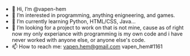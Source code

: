 - 👋 Hi, I’m @vapen-hem
- 👀 I’m interested in programming, anything enigneering, and games.
- 🌱 I’m currently learning Python, HTML/CSS, Java...
- 💞️ I’m looking for a project to work on that is not mine, cause as of right now my only experiance with programming is my own code and i have never worked with anyone else, or anyone else's code.
- 📫 How to reach me:
      vapen.hem@gmail.com
      vapen_hem#1161
